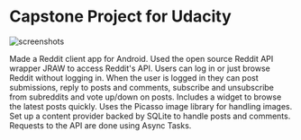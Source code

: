 # Capstone Project for Udacity

![screenshots](http://www.matthiashko.com/images/scroll-app.jpg)

Made a Reddit client app for Android. Used the open source Reddit API wrapper JRAW to access Reddit's API. Users can log in or just browse Reddit without logging in. When the user is logged in they can post submissions, reply to posts and comments, subscribe and unsubscribe from subreddits and vote up/down on posts. Includes a widget to browse the latest posts quickly. Uses the Picasso image library for handling images. Set up a content provider backed by SQLite to handle posts and comments. Requests to the API are done using Async Tasks.
